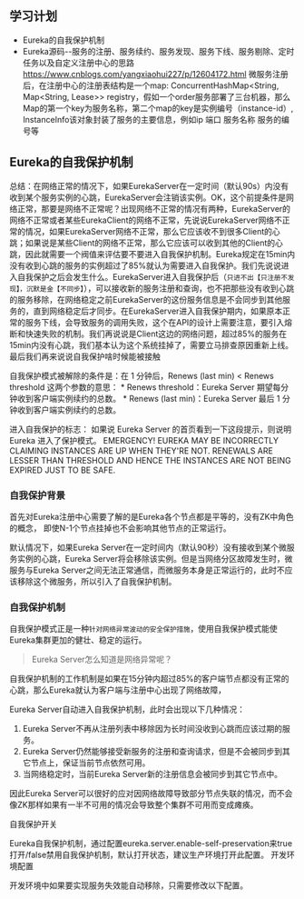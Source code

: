 ## 学习计划
* Eureka的自我保护机制
* Eureka源码--服务的注册、服务续约、服务发现、服务下线、服务剔除、定时任务以及自定义注册中心的思路 https://www.cnblogs.com/yangxiaohui227/p/12604172.html
微服务注册后，在注册中心的注册表结构是一个map: ConcurrentHashMap<String, Map<String, Lease<InstanceInfo>>> registry，假如一个order服务部署了三台机器，那么Map的第一个key为服务名称，第二个map的key是实例编号（instance-id）, InstanceInfo该对象封装了服务的主要信息，例如ip 端口 服务名称 服务的编号等

## Eureka的自我保护机制
总结：在网络正常的情况下，如果EurekaServer在一定时间（默认90s）内没有收到某个服务实例的心跳，EurekaServer会注销该实例。OK，这个前提条件是网络正常，那要是网络不正常呢？出现网络不正常的情况有两种，EurekaServer的网络不正常或者某些EurekaClient的网络不正常，先说说EurekaServer网络不正常的情况，如果EurekaServer网络不正常，那么它应该收不到很多Client的心跳；如果说是某些Client的网络不正常，那么它应该可以收到其他的Client的心跳，因此就需要一个阀值来评估要不要进入自我保护机制。Eureka规定在15min内没有收到心跳的服务的实例超过了85%就认为需要进入自我保护。我们先说说进入自我保护之后会发生什么。EurekaServer进入自我保护后（`只进不出【只注册不发现】，沉默是金【不同步】`），可以接收新的服务注册和查询，也不把那些没有收到心跳的服务移除，在网络稳定之前EurekaServer的这份服务信息是不会同步到其他服务的，直到网络稳定后才同步。在EurekaServer进入自我保护期内，如果原本正常的服务下线，会导致服务的调用失败，这个在API的设计上需要注意，要引入熔断和快速失败的机制。我们再说说是Client这边的网络问题，超过85%的服务在15min内没有心跳，我们基本认为这个系统挂掉了，需要立马排查原因重新上线。最后我们再来说说自我保护啥时候能被接触

自我保护模式被解除的条件是：在 1 分钟后，Renews (last min) < Renews threshold
这两个参数的意思：
    * Renews threshold：Eureka Server 期望每分钟收到客户端实例续约的总数。
    * Renews (last min)：Eureka Server 最后 1 分钟收到客户端实例续约的总数。

进入自我保护的标志：
如果说 Eureka Server 的首页看到一下这段提示，则说明Eureka 进入了保护模式。
EMERGENCY! EUREKA MAY BE INCORRECTLY CLAIMING INSTANCES ARE UP WHEN THEY'RE NOT. RENEWALS ARE LESSER THAN THRESHOLD AND HENCE THE INSTANCES ARE NOT BEING EXPIRED JUST TO BE SAFE.

### 自我保护背景
首先对Eureka注册中心需要了解的是Eureka各个节点都是平等的，没有ZK中角色的概念， 即使N-1个节点挂掉也不会影响其他节点的正常运行。

默认情况下，如果Eureka Server在一定时间内（默认90秒）没有接收到某个微服务实例的心跳，Eureka Server将会移除该实例。但是当网络分区故障发生时，微服务与Eureka Server之间无法正常通信，而微服务本身是正常运行的，此时不应该移除这个微服务，所以引入了自我保护机制。

### 自我保护机制
自我保护模式正是一种`针对网络异常波动的安全保护措施`，使用自我保护模式能使Eureka集群更加的健壮、稳定的运行。

  > Eureka Server怎么知道是网络异常呢？

自我保护机制的工作机制是如果在15分钟内超过85%的客户端节点都没有正常的心跳，那么Eureka就认为客户端与注册中心出现了网络故障，

Eureka Server自动进入自我保护机制，此时会出现以下几种情况：
1. Eureka Server不再从注册列表中移除因为长时间没收到心跳而应该过期的服务。
2. Eureka Server仍然能够接受新服务的注册和查询请求，但是不会被同步到其它节点上，保证当前节点依然可用。
3. 当网络稳定时，当前Eureka Server新的注册信息会被同步到其它节点中。

因此Eureka Server可以很好的应对因网络故障导致部分节点失联的情况，而不会像ZK那样如果有一半不可用的情况会导致整个集群不可用而变成瘫痪。

自我保护开关

Eureka自我保护机制，通过配置eureka.server.enable-self-preservation来true打开/false禁用自我保护机制，默认打开状态，建议生产环境打开此配置。
开发环境配置

开发环境中如果要实现服务失效能自动移除，只需要修改以下配置。
